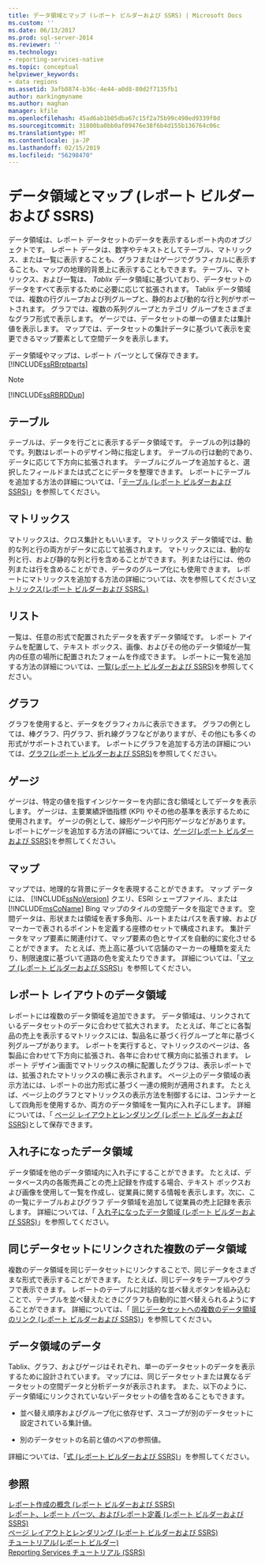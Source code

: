 ```yaml
---
title: データ領域とマップ (レポート ビルダーおよび SSRS) | Microsoft Docs
ms.custom: ''
ms.date: 06/13/2017
ms.prod: sql-server-2014
ms.reviewer: ''
ms.technology:
- reporting-services-native
ms.topic: conceptual
helpviewer_keywords:
- data regions
ms.assetid: 3afb8874-b36c-4e44-a0d8-80d2f7135fb1
author: markingmyname
ms.author: maghan
manager: kfile
ms.openlocfilehash: 45ad6ab1b05dba67c15f2a75b99c490ed9339f0d
ms.sourcegitcommit: 31800ba0bb0af09476e38f6b4d155b136764c06c
ms.translationtype: MT
ms.contentlocale: ja-JP
ms.lasthandoff: 02/15/2019
ms.locfileid: "56298470"
---
```

# <a name="data-regions-and-maps-report-builder-and-ssrs"></a>データ領域とマップ (レポート ビルダーおよび SSRS)
  データ領域は、レポート データセットのデータを表示するレポート内のオブジェクトです。 レポート データは、数字やテキストとしてテーブル、マトリックス、または一覧に表示することも、グラフまたはゲージでグラフィカルに表示することも、マップの地理的背景上に表示することもできます。 テーブル、マトリックス、および一覧は、 *Tablix* データ領域に基づいており、データセットのデータをすべて表示するために必要に応じて拡張されます。 Tablix データ領域では、複数の行グループおよび列グループと、静的および動的な行と列がサポートされます。 グラフでは、複数の系列グループとカテゴリ グループをさまざまなグラフ形式で表示します。 ゲージでは、データセットの単一の値または集計値を表示します。 マップでは、データセットの集計データに基づいて表示を変更できるマップ要素として空間データを表示します。  
  
 データ領域やマップは、レポート パーツとして保存できます。 [!INCLUDE[ssRBrptparts](../../includes/ssrbrptparts-md.md)]  
  
> [!NOTE]  
>  [!INCLUDE[ssRBRDDup](../../includes/ssrbrddup-md.md)]  
  
## <a name="table"></a>テーブル  
 テーブルは、データを行ごとに表示するデータ領域です。 テーブルの列は静的です。列数はレポートのデザイン時に指定します。 テーブルの行は動的であり、データに応じて下方向に拡張されます。 テーブルにグループを追加すると、選択したフィールドまたは式ごとにデータを整理できます。 レポートにテーブルを追加する方法の詳細については、「[テーブル &#40;レポート ビルダーおよび SSRS&#41;](tables-report-builder-and-ssrs.md)」を参照してください。  
  
## <a name="matrix"></a>マトリックス  
 マトリックスは、クロス集計ともいいます。 マトリックス データ領域では、動的な列と行の両方がデータに応じて拡張されます。 マトリックスには、動的な列と行、および静的な列と行を含めることができます。 列または行には、他の列または行を含めることができ、データのグループ化にも使用できます。 レポートにマトリックスを追加する方法の詳細については、次を参照してください[マトリックス&#40;レポート ビルダーおよび SSRS。&#41;](create-a-matrix-report-builder-and-ssrs.md)  
  
## <a name="list"></a>リスト  
 一覧は、任意の形式で配置されたデータを表すデータ領域です。 レポート アイテムを配置して、テキスト ボックス、画像、およびその他のデータ領域が一覧内の任意の場所に配置されたフォームを作成できます。 レポートに一覧を追加する方法の詳細については、[一覧&#40;レポート ビルダーおよび SSRS&#41;](create-invoices-and-forms-with-lists-report-builder-and-ssrs.md)を参照してください。  
  
## <a name="chart"></a>グラフ  
 グラフを使用すると、データをグラフィカルに表示できます。 グラフの例としては、棒グラフ、円グラフ、折れ線グラフなどがありますが、その他にも多くの形式がサポートされています。 レポートにグラフを追加する方法の詳細については、[グラフ&#40;レポート ビルダーおよび SSRS&#41;](charts-report-builder-and-ssrs.md)を参照してください。  
  
## <a name="gauge"></a>ゲージ  
 ゲージは、特定の値を指すインジケーターを内部に含む領域としてデータを表示します。 ゲージは、主要業績評価指標 (KPI) やその他の基準を表示するために使用されます。 ゲージの例として、線形ゲージや円形ゲージなどがあります。 レポートにゲージを追加する方法の詳細については、[ゲージ&#40;レポート ビルダーおよび SSRS&#41;](gauges-report-builder-and-ssrs.md)を参照してください。  
  
## <a name="map"></a>マップ  
 マップでは、地理的な背景にデータを表現することができます。 マップ データには、 [!INCLUDE[ssNoVersion](../../includes/ssnoversion-md.md)] クエリ、ESRI シェープファイル、または [!INCLUDE[msCoName](../../includes/msconame-md.md)] Bing マップのタイルの空間データを指定できます。 空間データは、形状または領域を表す多角形、ルートまたはパスを表す線、およびマーカーで表されるポイントを定義する座標のセットで構成されます。 集計データをマップ要素に関連付けて、マップ要素の色とサイズを自動的に変化させることができます。 たとえば、売上高に基づいて店舗のマーカーの種類を変えたり、制限速度に基づいて道路の色を変えたりできます。 詳細については、「[マップ &#40;レポート ビルダーおよび SSRS&#41;](maps-report-builder-and-ssrs.md)」を参照してください。  
  
## <a name="data-regions-in-the-report-layout"></a>レポート レイアウトのデータ領域  
 レポートには複数のデータ領域を追加できます。 データ領域は、リンクされているデータセットのデータに合わせて拡大されます。 たとえば、年ごとに各製品の売上を表示するマトリックスには、製品名に基づく行グループと年に基づく列グループがあります。 レポートを実行すると、マトリックスのページは、各製品に合わせて下方向に拡張され、各年に合わせて横方向に拡張されます。 レポート デザイン画面でマトリックスの横に配置したグラフは、表示レポートでは、拡張されたマトリックスの横に表示されます。 ページ上のデータ領域の表示方法には、レポートの出力形式に基づく一連の規則が適用されます。 たとえば、ページ上のグラフとマトリックスの表示方法を制御するには、コンテナーとして四角形を使用するか、両方のデータ領域を一覧内に入れ子にします。 詳細については、「 [ページ レイアウトとレンダリング (レポート ビルダーおよび SSRS)](page-layout-and-rendering-report-builder-and-ssrs.md)として保存できます。  
  
## <a name="nested-data-regions"></a>入れ子になったデータ領域  
 データ領域を他のデータ領域内に入れ子にすることができます。 たとえば、データベース内の各販売員ごとの売上記録を作成する場合、テキスト ボックスおよび画像を使用して一覧を作成し、従業員に関する情報を表示します。次に、この一覧にテーブルおよびグラフ データ領域を追加して従業員の売上記録を表示します。 詳細については、「 [入れ子になったデータ領域 &#40;レポート ビルダーおよび SSRS&#41;](nested-data-regions-report-builder-and-ssrs.md)」を参照してください。  
  
## <a name="multiple-data-regions-linked-to-the-same-dataset"></a>同じデータセットにリンクされた複数のデータ領域  
 複数のデータ領域を同じデータセットにリンクすることで、同じデータをさまざまな形式で表示することができます。 たとえば、同じデータをテーブルやグラフで表示できます。 レポートのテーブルに対話的な並べ替えボタンを組み込むことで、テーブルを並べ替えたときにグラフも自動的に並べ替えられるようにすることができます。 詳細については、「 [同じデータセットへの複数のデータ領域のリンク (レポート ビルダーおよび SSRS)](linking-multiple-data-regions-to-the-same-dataset-report-builder-and-ssrs.md)」を参照してください。  
  
## <a name="data-for-a-data-region"></a>データ領域のデータ  
 Tablix、グラフ、およびゲージはそれぞれ、単一のデータセットのデータを表示するために設計されています。 マップには、同じデータセットまたは異なるデータセットの空間データと分析データが表示されます。 また、以下のように、データ領域にリンクされていないデータセットの値を含めることもできます。  
  
-   並べ替え順序およびグループ化に依存せず、スコープが別のデータセットに設定されている集計値。  
  
-   別のデータセットの名前と値のペアの参照値。  
  
 詳細については、「[式 (レポート ビルダーおよび SSRS)](expressions-report-builder-and-ssrs.md)」を参照してください。  
  
## <a name="see-also"></a>参照  
 [レポート作成の概念 &#40;レポート ビルダーおよび SSRS&#41;](report-authoring-concepts-report-builder-and-ssrs.md)   
 [レポート、レポート パーツ、およびレポート定義 (レポート ビルダーおよび SSRS)](reports-report-parts-and-report-definitions-report-builder-and-ssrs.md)   
 [ページ レイアウトとレンダリング &#40;レポート ビルダーおよび SSRS&#41;](page-layout-and-rendering-report-builder-and-ssrs.md)   
 [チュートリアル&#40;レポート ビルダー&#41;](../report-builder-tutorials.md)   
 [Reporting Services チュートリアル &#40;SSRS&#41;](../reporting-services-tutorials-ssrs.md)  
  
  
